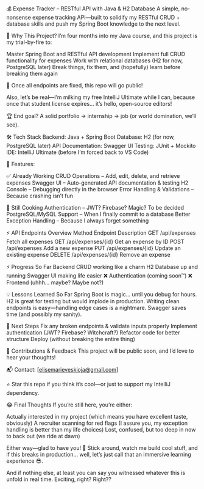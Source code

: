 💰 Expense Tracker – RESTful API with Java & H2 Database
A simple, no-nonsense expense tracking API—built to solidify my RESTful CRUD + database skills and push my Spring Boot knowledge to the next level.

🎯 Why This Project?
I’m four months into my Java course, and this project is my trial-by-fire to:

 Master Spring Boot and RESTful API development
 Implement full CRUD functionality for expenses
 Work with relational databases (H2 for now, PostgreSQL later)
 Break things, fix them, and (hopefully) learn before breaking them again

📢 Once all endpoints are fixed, this repo will go public!

Also, let’s be real—I’m milking my free IntelliJ Ultimate while I can, because once that student license expires… it’s hello, open-source editors!

🏆 End goal? A solid portfolio → internship → job (or world domination, we’ll see).

🛠️ Tech Stack
Backend: Java + Spring Boot
Database: H2 (for now, PostgreSQL later)
API Documentation: Swagger UI
Testing: JUnit + Mockito
IDE: IntelliJ Ultimate (before I’m forced back to VS Code)


📌 Features:

✅ Already Working
 CRUD Operations – Add, edit, delete, and retrieve expenses
 Swagger UI – Auto-generated API documentation & testing
 H2 Console – Debugging directly in the browser
 Error Handling & Validations – Because crashing isn’t fun

🚧 Still Cooking
 Authentication – JWT? Firebase? Magic? To be decided
 PostgreSQL/MySQL Support – When I finally commit to a database
 Better Exception Handling – Because I always forget something


⚡ API Endpoints Overview
Method	Endpoint	Description
GET	/api/expenses	Fetch all expenses
GET	/api/expenses/{id}	Get an expense by ID
POST	/api/expenses	Add a new expense
PUT	/api/expenses/{id}	Update an existing expense
DELETE	/api/expenses/{id}	Remove an expense


⚡ Progress So Far
 Backend CRUD working like a charm
 H2 Database up and running
 Swagger UI making life easier
❌ Authentication (coming soon™)
❌ Frontend (uhhh... maybe? Maybe not?)


💡 Lessons Learned So Far
 Spring Boot is magic… until you debug for hours.
 H2 is great for testing but would implode in production.
 Writing clean endpoints is easy—handling edge cases is a nightmare.
 Swagger saves time (and possibly my sanity).



🚀 Next Steps
 Fix any broken endpoints & validate inputs properly
 Implement authentication (JWT? Firebase? Witchcraft?)
 Refactor code for better structure
 Deploy (without breaking the entire thing)



🌟 Contributions & Feedback
This project will be public soon, and I’d love to hear your thoughts!

📬 Contact: [elisemarieveskioja@gmail.com]

⭐ Star this repo if you think it’s cool—or just to support my IntelliJ dependency.



😂 Final Thoughts
If you’re still here, you’re either:

 Actually interested in my project (which means you have excellent taste, obviously)
 A recruiter scanning for red flags (I assure you, my exception handling is better than my life choices)
 Lost, confused, but too deep in now to back out (we ride at dawn)

Either way—glad to have you! 🚀 Stick around, watch me build cool stuff, and if this breaks in production… well, let’s just call that an immersive learning experience 😎.

And if nothing else, at least you can say you witnessed whatever this is unfold in real time. Exciting, right? Right??
